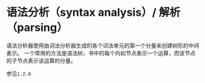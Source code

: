 # 语法分析（syntax analysis）/ 解析（parsing）

语法分析器使用由词法分析器生成的各个词法单元的第一个分量来创建树形的中间表示。
一个常用的方法是语法树，书中的每个内如节点表示一个运算，而该节点的子节点表示该运算的分量。

参见`1.2.0`
